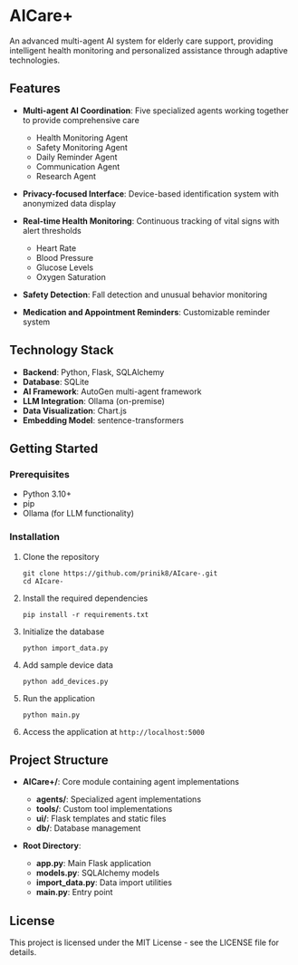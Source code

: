 # AICare+

An advanced multi-agent AI system for elderly care support, providing intelligent health monitoring and personalized assistance through adaptive technologies.

## Features

- **Multi-agent AI Coordination**: Five specialized agents working together to provide comprehensive care
  - Health Monitoring Agent
  - Safety Monitoring Agent
  - Daily Reminder Agent
  - Communication Agent
  - Research Agent

- **Privacy-focused Interface**: Device-based identification system with anonymized data display

- **Real-time Health Monitoring**: Continuous tracking of vital signs with alert thresholds
  - Heart Rate
  - Blood Pressure
  - Glucose Levels
  - Oxygen Saturation

- **Safety Detection**: Fall detection and unusual behavior monitoring

- **Medication and Appointment Reminders**: Customizable reminder system

## Technology Stack

- **Backend**: Python, Flask, SQLAlchemy
- **Database**: SQLite
- **AI Framework**: AutoGen multi-agent framework
- **LLM Integration**: Ollama (on-premise)
- **Data Visualization**: Chart.js
- **Embedding Model**: sentence-transformers

## Getting Started

### Prerequisites

- Python 3.10+
- pip
- Ollama (for LLM functionality)

### Installation

1. Clone the repository
   ```
   git clone https://github.com/prinik8/AIcare-.git
   cd AIcare-
   ```

2. Install the required dependencies
   ```
   pip install -r requirements.txt
   ```

3. Initialize the database
   ```
   python import_data.py
   ```

4. Add sample device data
   ```
   python add_devices.py
   ```

5. Run the application
   ```
   python main.py
   ```

6. Access the application at `http://localhost:5000`

## Project Structure

- **AICare+/**: Core module containing agent implementations
  - **agents/**: Specialized agent implementations
  - **tools/**: Custom tool implementations
  - **ui/**: Flask templates and static files
  - **db/**: Database management

- **Root Directory**:
  - **app.py**: Main Flask application
  - **models.py**: SQLAlchemy models
  - **import_data.py**: Data import utilities
  - **main.py**: Entry point

## License

This project is licensed under the MIT License - see the LICENSE file for details.